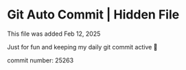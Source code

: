 # Git Auto Commit | Hidden File

This file was added Feb 12, 2025

Just for fun and keeping my daily git commit active 🤪

commit number: 25263
